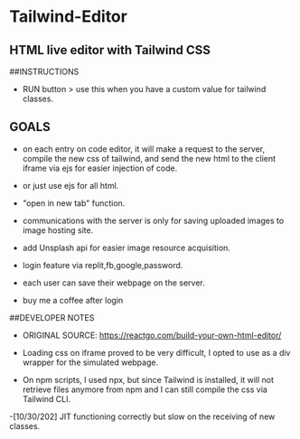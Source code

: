 # Tailwind-Editor
## HTML live editor with Tailwind CSS

##INSTRUCTIONS
- RUN button > use this when you have a custom value for tailwind classes.

## GOALS
- on each entry on code editor, it will make a request to the server, compile the new css of tailwind, and send the new html to the client iframe via ejs for easier injection of code.
- or just use ejs for all html.

- "open in new tab" function.

- communications with the server is only for saving uploaded images to image hosting site.

- add Unsplash api for easier image resource acquisition.

- login feature via replit,fb,google,password.

- each user can save their webpage on the server.

- buy me a coffee after login

##DEVELOPER NOTES
- ORIGINAL SOURCE: https://reactgo.com/build-your-own-html-editor/

- Loading css on iframe proved to be very difficult, I opted to use as a div wrapper for the simulated webpage.

- On npm scripts, I used npx, but since Tailwind is installed, it will not retrieve files anymore from npm and I can still compile the css via Tailwind CLI.

-[10/30/202] JIT functioning correctly but slow on the receiving of new classes.